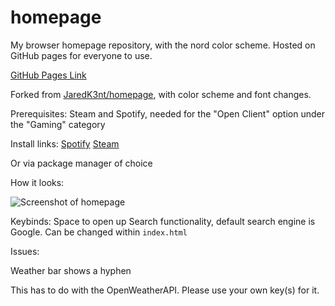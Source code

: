 # homepage
My browser homepage repository, with the nord color scheme. Hosted on GitHub pages for everyone to use.

[GitHub Pages Link](https://vyzicgithub.github.io/homepage/)

Forked from [JaredK3nt/homepage](https://github.com/JaredK3nt/homepage), with color scheme and font changes.

Prerequisites: Steam and Spotify, needed for the "Open Client" option under the "Gaming" category

Install links:
[Spotify](https://www.spotify.com/download/)                [Steam](https://store.steampowered.com/about/)

Or via package manager of choice

How it looks:

![Screenshot of homepage](https://github.com/VyzicGithub/homepage/blob/main/homepage-screenshot.png)

Keybinds: Space to open up Search functionality, default search engine is Google. Can be changed within `index.html`

Issues:

Weather bar shows a hyphen

This has to do with the OpenWeatherAPI. Please use your own key(s) for it.
